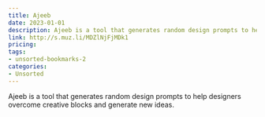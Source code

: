 ```yaml
---
title: Ajeeb
date: 2023-01-01
description: Ajeeb is a tool that generates random design prompts to help designers overcome creative blocks and generate new ideas.
link: http://s.muz.li/MDZlNjFjMDk1
pricing: 
tags: 
- unsorted-bookmarks-2 
categories: 
- Unsorted 
---
```


Ajeeb is a tool that generates random design prompts to help designers overcome creative blocks and generate new ideas.